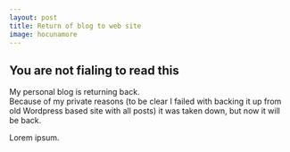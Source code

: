 ```yaml
---
layout: post
title: Return of blog to web site
image: hocunamore
---
```

## You are not fialing to read this

My personal blog is returning back.  
Because of my private reasons (to be clear I failed with backing it up from old Wordpress based site with all posts) it was taken down, but now it will be back.

Lorem ipsum.
